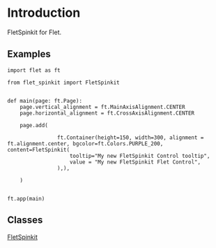 # Introduction

FletSpinkit for Flet.

## Examples

```
import flet as ft

from flet_spinkit import FletSpinkit


def main(page: ft.Page):
    page.vertical_alignment = ft.MainAxisAlignment.CENTER
    page.horizontal_alignment = ft.CrossAxisAlignment.CENTER

    page.add(

                ft.Container(height=150, width=300, alignment = ft.alignment.center, bgcolor=ft.Colors.PURPLE_200, content=FletSpinkit(
                    tooltip="My new FletSpinkit Control tooltip",
                    value = "My new FletSpinkit Flet Control", 
                ),),

    )


ft.app(main)
```

## Classes

[FletSpinkit](FletSpinkit.md)


